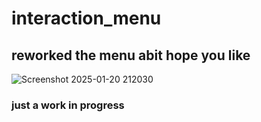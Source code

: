 #                                   **interaction_menu**
## reworked the menu abit hope you like
![Screenshot 2025-01-20 212030](https://github.com/user-attachments/assets/43bae3bd-f912-4b41-a4da-4efff95b36a4)


### just a work in progress 

